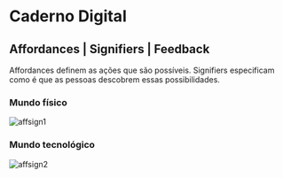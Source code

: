 # Caderno Digital

## Affordances | Signifiers | Feedback

Affordances definem as ações que são possíveis.
Signifiers especificam como é que as pessoas descobrem essas possibilidades.

### Mundo físico
![affsign1](https://miro.medium.com/max/1400/0*2h7UWJMznXXgkiVO)

### Mundo tecnológico
![affsign2](https://miro.medium.com/max/1400/0*kSj4afkV7s5A_Qsr)

